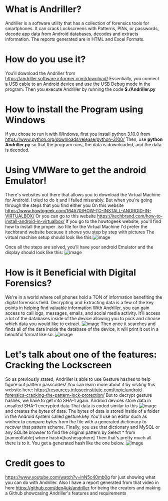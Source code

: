 # What is Andriller?
Andriller is a software utility that has a collection of forensics tools for smartphones. It can crack Lockscreens with Patterns, PINs, or passwords, decode app data from Android databases, decodes and extracts information. The reports generated are in HTML and Excel Formats.
# How do you use it?
You'll download the Andriller from https://andriller.software.informer.com/download/
Essentially, you connect a USB cable to an Android device and use the USB Debug mode in the program. Then you execute Andriller by running the code **$./Andriller.py**

# How to install the Program using Windows
If you chose to run it with Windows, first you install python 3.10.0 from https://www.python.org/downloads/release/python-3100/
Then, use **python Andriller.py** so that the program runs, the data is downloaded, and the data is decoded.
# Using VMWare to get the android Emulator!
There's websites out there that allows you to download the Virtual Machine for Android. I tried to do it and I failed miserably. 
But when you're going through the steps that you find either you 
On this website https://www.howtogeek.com/164570/HOW-TO-INSTALL-ANDROID-IN-VIRTUALBOX/
Or you can go to this website https://itechbrand.com/how-to-install-android-in-virtualbox/
If you go to the howtogeek website, you'll find how to install the proper .iso file for the Virtual Machine
I'd prefer the itechbrand website because it shows you step by step with pictures
The virtual machine setup should look like this:![image](https://user-images.githubusercontent.com/69910906/141039454-93a3a7fd-90f4-428c-ab04-fa74d211f56f.png)

Once all the steps are solved, you'll have your android Emulator and the display should look like this:
![image](https://user-images.githubusercontent.com/69910906/141038420-f4d31c69-b4b0-4691-bb9b-1acaab075a1e.png)
# How is it Beneficial with Digital Forensics?
We're in a world where cell phones hold a TON of information benefiting the digital forensics field.
Decrypting and Extracting data is a few of the key points in helping find valuable information
With Andriller, you can gain access to call logs, messages, emails, and social media activity.
It'll access a lot of the databases inside of the device allowing you to piick and choose which data you would like to extract.
![image](https://user-images.githubusercontent.com/69910906/141035206-22fcd5ab-5335-444b-8284-1c57313de663.png)
Then once it searches and finds all of the data inside the database of the device, it will print it out in a beautiful format like so.
![image](https://user-images.githubusercontent.com/69910906/141051652-7d16513e-7bfc-4a0c-864d-97787025654a.png)
# Let's talk about one of the features: Cracking the Lockscreen
So as previously stated, Andriller is able to use Gesture hashes to help figure out pattern passcodes!
You can learn more about it by visiting this website here: https://resources.infosecinstitute.com/topic/android-forensics-cracking-the-pattern-lock-protection/
But to decrypt gesture hashes, we have to get into SHA-1 again. Android devices store data in unsalted SHA-1 encrypted data
That data is coded similar to this ![image](https://user-images.githubusercontent.com/69910906/141120460-b4eb58c2-4f6d-4204-9147-a5773f6a37aa.png)
and creates the bytes of data.
The bytes of data is stored inside of a folder in the Android system called gesture.key
You'll use an editor such as winhex to compare bytes from the file with a generated dictionary to recover that pattern scheme.
Finally, you use that dictionary and MySQL or any SQLite browser to find the original pattern by Select * from [nameoftable] where hash=[hashesgohere]
Then that's pretty much all there is to it. You get a generated hash like the one below.
![image](https://user-images.githubusercontent.com/69910906/141033023-d3b338f2-015c-4e78-a066-3c97127d72e1.png)
# Credit goes to
https://www.youtube.com/watch?v=lnN5c40mb0g for just showing what you can do with Andriller. Also I have a report generated from that video in here
https://github.com/den4uk/andriller for being the creators and making a Github showcasing Andriller's features and requirements

